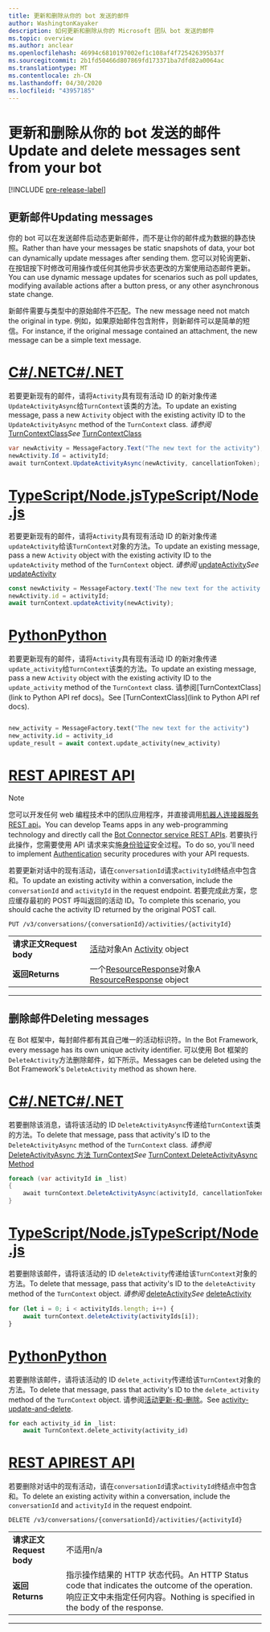 ```yaml
---
title: 更新和删除从你的 bot 发送的邮件
author: WashingtonKayaker
description: 如何更新和删除从你的 Microsoft 团队 bot 发送的邮件
ms.topic: overview
ms.author: anclear
ms.openlocfilehash: 46994c6810197002ef1c108af4f725426395b37f
ms.sourcegitcommit: 2b1fd50466d807869fd173371ba7dfd82a0064ac
ms.translationtype: MT
ms.contentlocale: zh-CN
ms.lasthandoff: 04/30/2020
ms.locfileid: "43957185"
---
```

# <a name="update-and-delete-messages-sent-from-your-bot"></a><span data-ttu-id="7181a-103">更新和删除从你的 bot 发送的邮件</span><span class="sxs-lookup"><span data-stu-id="7181a-103">Update and delete messages sent from your bot</span></span>

[!INCLUDE [pre-release-label](~/includes/v4-to-v3-pointer-bots.md)]

## <a name="updating-messages"></a><span data-ttu-id="7181a-104">更新邮件</span><span class="sxs-lookup"><span data-stu-id="7181a-104">Updating messages</span></span>

<span data-ttu-id="7181a-105">你的 bot 可以在发送邮件后动态更新邮件，而不是让你的邮件成为数据的静态快照。</span><span class="sxs-lookup"><span data-stu-id="7181a-105">Rather than have your messages be static snapshots of data, your bot can dynamically update messages after sending them.</span></span> <span data-ttu-id="7181a-106">您可以对轮询更新、在按钮按下时修改可用操作或任何其他异步状态更改的方案使用动态邮件更新。</span><span class="sxs-lookup"><span data-stu-id="7181a-106">You can use dynamic message updates for scenarios such as poll updates, modifying available actions after a button press, or any other asynchronous state change.</span></span>

<span data-ttu-id="7181a-107">新邮件需要与类型中的原始邮件不匹配。</span><span class="sxs-lookup"><span data-stu-id="7181a-107">The new message need not match the original in type.</span></span> <span data-ttu-id="7181a-108">例如，如果原始邮件包含附件，则新邮件可以是简单的短信。</span><span class="sxs-lookup"><span data-stu-id="7181a-108">For instance, if the original message contained an attachment, the new message can be a simple text message.</span></span>

# <a name="cnet"></a>[<span data-ttu-id="7181a-109">C#/.NET</span><span class="sxs-lookup"><span data-stu-id="7181a-109">C#/.NET</span></span>](#tab/dotnet)

<span data-ttu-id="7181a-110">若要更新现有的邮件，请将`Activity`具有现有活动 ID 的新对象传递`UpdateActivityAsync`给`TurnContext`该类的方法。</span><span class="sxs-lookup"><span data-stu-id="7181a-110">To update an existing message, pass a new `Activity` object with the existing activity ID to the `UpdateActivityAsync` method of the `TurnContext` class.</span></span> <span data-ttu-id="7181a-111">*请参阅* [TurnContextClass](/dotnet/api/microsoft.bot.builder.turncontext?view=botbuilder-dotnet-stable)</span><span class="sxs-lookup"><span data-stu-id="7181a-111">*See* [TurnContextClass](/dotnet/api/microsoft.bot.builder.turncontext?view=botbuilder-dotnet-stable)</span></span>

```csharp
var newActivity = MessageFactory.Text("The new text for the activity");
newActivity.Id = activityId;
await turnContext.UpdateActivityAsync(newActivity, cancellationToken);
```

# <a name="typescriptnodejs"></a>[<span data-ttu-id="7181a-112">TypeScript/Node.js</span><span class="sxs-lookup"><span data-stu-id="7181a-112">TypeScript/Node.js</span></span>](#tab/typescript)

<span data-ttu-id="7181a-113">若要更新现有的邮件，请将`Activity`具有现有活动 ID 的新对象传递`updateActivity`给该`TurnContext`对象的方法。</span><span class="sxs-lookup"><span data-stu-id="7181a-113">To update an existing message, pass a new `Activity` object with the existing activity ID to the `updateActivity` method of the `TurnContext` object.</span></span> <span data-ttu-id="7181a-114">*请参阅* [updateActivity](/javascript/api/botbuilder-core/turncontext?view=botbuilder-ts-latest#updateactivity-partial-activity--)</span><span class="sxs-lookup"><span data-stu-id="7181a-114">*See* [updateActivity](/javascript/api/botbuilder-core/turncontext?view=botbuilder-ts-latest#updateactivity-partial-activity--)</span></span>

```typescript
const newActivity = MessageFactory.text('The new text for the activity');
newActivity.id = activityId;
await turnContext.updateActivity(newActivity);
```

# <a name="python"></a>[<span data-ttu-id="7181a-115">Python</span><span class="sxs-lookup"><span data-stu-id="7181a-115">Python</span></span>](#tab/python)

<span data-ttu-id="7181a-116">若要更新现有的邮件，请将`Activity`具有现有活动 ID 的新对象传递`update_activity`给`TurnContext`该类的方法。</span><span class="sxs-lookup"><span data-stu-id="7181a-116">To update an existing message, pass a new `Activity` object with the existing activity ID to the `update_activity` method of the `TurnContext` class.</span></span> <span data-ttu-id="7181a-117">请参阅[TurnContextClass](link to Python API ref docs)。</span><span class="sxs-lookup"><span data-stu-id="7181a-117">See [TurnContextClass](link to Python API ref docs).</span></span>

```python

new_activity = MessageFactory.text("The new text for the activity")
new_activity.id = activity_id
update_result = await context.update_activity(new_activity)

```

# <a name="rest-api"></a>[<span data-ttu-id="7181a-118">REST API</span><span class="sxs-lookup"><span data-stu-id="7181a-118">REST API</span></span>](#tab/rest)

>[!NOTE]
><span data-ttu-id="7181a-119">您可以开发任何 web 编程技术中的团队应用程序，并直接调用[机器人连接器服务 REST api](/azure/bot-service/rest-api/bot-framework-rest-connector-api-reference?view=azure-bot-service-4.0)。</span><span class="sxs-lookup"><span data-stu-id="7181a-119">You can develop Teams apps in any web-programming technology and directly call the [Bot Connector service REST APIs](/azure/bot-service/rest-api/bot-framework-rest-connector-api-reference?view=azure-bot-service-4.0).</span></span> <span data-ttu-id="7181a-120">若要执行此操作，您需要使用 API 请求来实施[身份验证](/azure/bot-service/rest-api/bot-framework-rest-connector-authentication?view=azure-bot-service-4.0)安全过程。</span><span class="sxs-lookup"><span data-stu-id="7181a-120">To do so, you'll need to implement [Authentication](/azure/bot-service/rest-api/bot-framework-rest-connector-authentication?view=azure-bot-service-4.0) security procedures with your API requests.</span></span>

<span data-ttu-id="7181a-121">若要更新对话中的现有活动，请在`conversationId`请求`activityId`终结点中包含和。</span><span class="sxs-lookup"><span data-stu-id="7181a-121">To update an existing activity within a conversation, include the `conversationId` and `activityId` in the request endpoint.</span></span> <span data-ttu-id="7181a-122">若要完成此方案，您应缓存最初的 POST 呼叫返回的活动 ID。</span><span class="sxs-lookup"><span data-stu-id="7181a-122">To complete this scenario, you should cache the activity ID returned by the original POST call.</span></span>

```http
PUT /v3/conversations/{conversationId}/activities/{activityId}
```

| | |
|----|----|
| <span data-ttu-id="7181a-123">**请求正文**</span><span class="sxs-lookup"><span data-stu-id="7181a-123">**Request body**</span></span> | <span data-ttu-id="7181a-124">[活动](/azure/bot-service/rest-api/bot-framework-rest-connector-api-reference?view=azure-bot-service-4.0#activity-object)对象</span><span class="sxs-lookup"><span data-stu-id="7181a-124">An [Activity](/azure/bot-service/rest-api/bot-framework-rest-connector-api-reference?view=azure-bot-service-4.0#activity-object) object</span></span> |
| <span data-ttu-id="7181a-125">**返回**</span><span class="sxs-lookup"><span data-stu-id="7181a-125">**Returns**</span></span> | <span data-ttu-id="7181a-126">一个[ResourceResponse](/azure/bot-service/rest-api/bot-framework-rest-connector-api-reference?view=azure-bot-service-4.0#resourceresponse-object)对象</span><span class="sxs-lookup"><span data-stu-id="7181a-126">A [ResourceResponse](/azure/bot-service/rest-api/bot-framework-rest-connector-api-reference?view=azure-bot-service-4.0#resourceresponse-object) object</span></span> |

---

## <a name="deleting-messages"></a><span data-ttu-id="7181a-127">删除邮件</span><span class="sxs-lookup"><span data-stu-id="7181a-127">Deleting messages</span></span>

<span data-ttu-id="7181a-128">在 Bot 框架中，每封邮件都有其自己唯一的活动标识符。</span><span class="sxs-lookup"><span data-stu-id="7181a-128">In the Bot Framework, every message has its own unique activity identifier.</span></span>
<span data-ttu-id="7181a-129">可以使用 Bot 框架的`DeleteActivity`方法删除邮件，如下所示。</span><span class="sxs-lookup"><span data-stu-id="7181a-129">Messages can be deleted using the Bot Framework's `DeleteActivity` method as shown here.</span></span>

# <a name="cnet"></a>[<span data-ttu-id="7181a-130">C#/.NET</span><span class="sxs-lookup"><span data-stu-id="7181a-130">C#/.NET</span></span>](#tab/dotnet)

<span data-ttu-id="7181a-131">若要删除该消息，请将该活动的 ID `DeleteActivityAsync`传递给`TurnContext`该类的方法。</span><span class="sxs-lookup"><span data-stu-id="7181a-131">To delete that message, pass that activity's ID to the `DeleteActivityAsync` method of the `TurnContext` class.</span></span> <span data-ttu-id="7181a-132">*请参阅* [DeleteActivityAsync 方法 TurnContext](/dotnet/api/microsoft.bot.builder.turncontext.deleteactivityasync?view=botbuilder-dotnet-stable)</span><span class="sxs-lookup"><span data-stu-id="7181a-132">*See* [TurnContext.DeleteActivityAsync Method](/dotnet/api/microsoft.bot.builder.turncontext.deleteactivityasync?view=botbuilder-dotnet-stable)</span></span>

```csharp
foreach (var activityId in _list)
{
    await turnContext.DeleteActivityAsync(activityId, cancellationToken);
}
```

# <a name="typescriptnodejs"></a>[<span data-ttu-id="7181a-133">TypeScript/Node.js</span><span class="sxs-lookup"><span data-stu-id="7181a-133">TypeScript/Node.js</span></span>](#tab/typescript)

<span data-ttu-id="7181a-134">若要删除该邮件，请将该活动的 ID `deleteActivity`传递给该`TurnContext`对象的方法。</span><span class="sxs-lookup"><span data-stu-id="7181a-134">To delete that message, pass that activity's ID to the `deleteActivity` method of the `TurnContext` object.</span></span> <span data-ttu-id="7181a-135">*请参阅* [deleteActivity](/javascript/api/botbuilder-core/turncontext?view=botbuilder-ts-latest#deleteactivity-string---partial-conversationreference--)</span><span class="sxs-lookup"><span data-stu-id="7181a-135">*See* [deleteActivity](/javascript/api/botbuilder-core/turncontext?view=botbuilder-ts-latest#deleteactivity-string---partial-conversationreference--)</span></span>

```typescript
for (let i = 0; i < activityIds.length; i++) {
    await turnContext.deleteActivity(activityIds[i]);
}
```

# <a name="python"></a>[<span data-ttu-id="7181a-136">Python</span><span class="sxs-lookup"><span data-stu-id="7181a-136">Python</span></span>](#tab/python)

<span data-ttu-id="7181a-137">若要删除该邮件，请将该活动的 ID `delete_activity`传递给该`TurnContext`对象的方法。</span><span class="sxs-lookup"><span data-stu-id="7181a-137">To delete that message, pass that activity's ID to the `delete_activity` method of the `TurnContext` object.</span></span> <span data-ttu-id="7181a-138">请参阅[活动更新-和-删除](https://github.com/microsoft/botbuilder-python/blob/c04ecacb22c1f4b43a671fe2f1e4782218391975/tests/teams/scenarios/activity-update-and-delete/bots/activity_update_and_delete_bot.py)。</span><span class="sxs-lookup"><span data-stu-id="7181a-138">See [activity-update-and-delete](https://github.com/microsoft/botbuilder-python/blob/c04ecacb22c1f4b43a671fe2f1e4782218391975/tests/teams/scenarios/activity-update-and-delete/bots/activity_update_and_delete_bot.py).</span></span>

```python
for each activity_id in _list:
    await TurnContext.delete_activity(activity_id)
```

# <a name="rest-api"></a>[<span data-ttu-id="7181a-139">REST API</span><span class="sxs-lookup"><span data-stu-id="7181a-139">REST API</span></span>](#tab/rest)

 <span data-ttu-id="7181a-140">若要删除对话中的现有活动，请在`conversationId`请求`activityId`终结点中包含和。</span><span class="sxs-lookup"><span data-stu-id="7181a-140">To delete an existing activity within a conversation, include the `conversationId` and `activityId` in the request endpoint.</span></span>

```http
DELETE /v3/conversations/{conversationId}/activities/{activityId}
```

| | |
|----|----|
| <span data-ttu-id="7181a-141">**请求正文**</span><span class="sxs-lookup"><span data-stu-id="7181a-141">**Request body**</span></span> | <span data-ttu-id="7181a-142">不适用</span><span class="sxs-lookup"><span data-stu-id="7181a-142">n/a</span></span> |
| <span data-ttu-id="7181a-143">**返回**</span><span class="sxs-lookup"><span data-stu-id="7181a-143">**Returns**</span></span> | <span data-ttu-id="7181a-144">指示操作结果的 HTTP 状态代码。</span><span class="sxs-lookup"><span data-stu-id="7181a-144">An HTTP Status code that indicates the outcome of the operation.</span></span> <span data-ttu-id="7181a-145">响应正文中未指定任何内容。</span><span class="sxs-lookup"><span data-stu-id="7181a-145">Nothing is specified in the body of the response.</span></span> |

---
